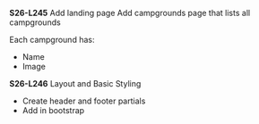 **S26-L245**
Add landing page
Add campgrounds page that lists all campgrounds

Each campground has:
* Name
* Image

**S26-L246**
Layout and Basic Styling
* Create header and footer partials
* Add in bootstrap



